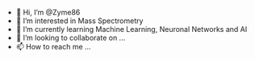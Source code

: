 - 👋 Hi, I’m @Zyme86
- 👀 I’m interested in Mass Spectrometry
- 🌱 I’m currently learning Machine Learning, Neuronal Networks and AI
- 💞️ I’m looking to collaborate on ...
- 📫 How to reach me ...

<!---
Zyme86/Zyme86 is a ✨ special ✨ repository because its `README.md` (this file) appears on your GitHub profile.
You can click the Preview link to take a look at your changes.
--->
